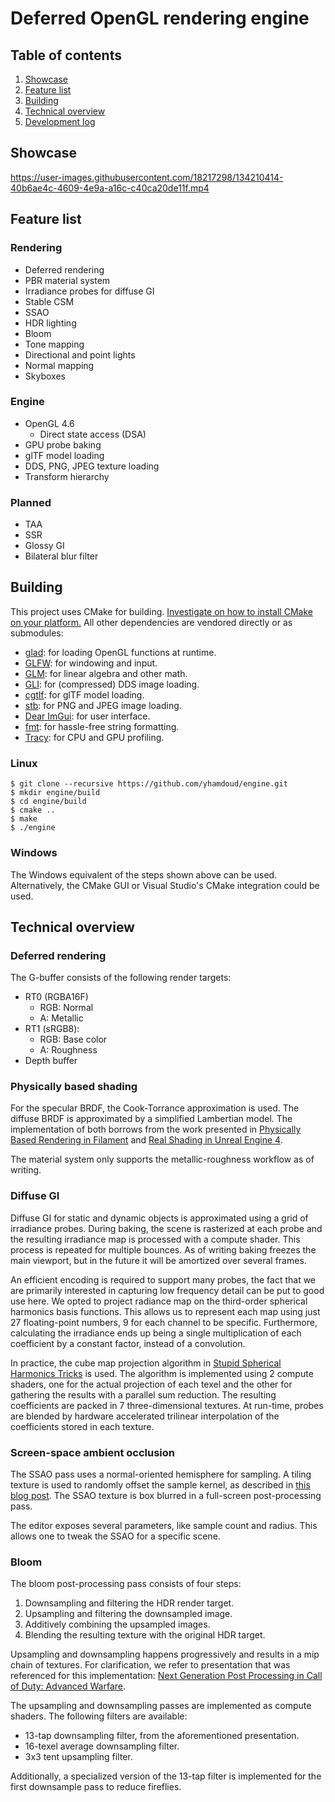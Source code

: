 # Deferred OpenGL rendering engine

## Table of contents

1. [Showcase](#showcase)
2. [Feature list](#feature-list)
3. [Building](#building)
4. [Technical overview](#technical-overview)
5. [Development log](https://github.com/yhamdoud/engine/wiki/Development-Log)

## Showcase

https://user-images.githubusercontent.com/18217298/134210414-40b6ae4c-4609-4e9a-a16c-c40ca20de11f.mp4

## Feature list

### Rendering

-   Deferred rendering
-   PBR material system
-   Irradiance probes for diffuse GI
-   Stable CSM
-   SSAO
-   HDR lighting
-   Bloom
-   Tone mapping
-   Directional and point lights
-   Normal mapping
-   Skyboxes

### Engine

-   OpenGL 4.6
    -   Direct state access (DSA)
-   GPU probe baking
-   glTF model loading
-   DDS, PNG, JPEG texture loading
-   Transform hierarchy

### Planned

-   TAA
-   SSR
-   Glossy GI
-   Bilateral blur filter

## Building

This project uses CMake for building.
[Investigate on how to install CMake on your platform.](https://cmake.org/install/)
All other dependencies are vendored directly or as submodules:

-   [glad](https://github.com/Dav1dde/glad): for loading OpenGL functions at runtime.
-   [GLFW](https://github.com/glfw/glfw): for windowing and input.
-   [GLM](https://github.com/g-truc/glm): for linear algebra and other math.
-   [GLI](https://github.com/g-truc/gli): for (compressed) DDS image loading.
-   [cgtlf](https://github.com/jkuhlmann/cgltf): for glTF model loading.
-   [stb](https://github.com/nothings/stb): for PNG and JPEG image loading.
-   [Dear ImGui](https://github.com/ocornut/imgui): for user interface.
-   [fmt](https://github.com/fmtlib/fmt): for hassle-free string formatting.
-   [Tracy](https://github.com/fmtlib/fmt): for CPU and GPU profiling.

### Linux

```shell
$ git clone --recursive https://github.com/yhamdoud/engine.git
$ mkdir engine/build
$ cd engine/build
$ cmake ..
$ make
$ ./engine
```

### Windows

The Windows equivalent of the steps shown above can be used.
Alternatively, the CMake GUI or Visual Studio's CMake integration could be used.

## Technical overview

### Deferred rendering

The G-buffer consists of the following render targets:

-   RT0 (RGBA16F)
    -   RGB: Normal
    -   A: Metallic
-   RT1 (sRGB8):
    -   RGB: Base color
    -   A: Roughness
-   Depth buffer

### Physically based shading

For the specular BRDF, the Cook-Torrance approximation is used.
The diffuse BRDF is approximated by a simplified Lambertian model.
The implementation of both borrows from the work presented in
[Physically Based Rendering in Filament](https://google.github.io/filament/Filament.md.html) and [Real Shading in Unreal Engine 4](https://cdn2.unrealengine.com/Resources/files/2013SiggraphPresentationsNotes-26915738.pdf).

The material system only supports the metallic-roughness workflow as of writing.

### Diffuse GI

Diffuse GI for static and dynamic objects is approximated using a grid of irradiance probes.
During baking, the scene is rasterized at each probe and the resulting irradiance map is processed with a compute shader.
This process is repeated for multiple bounces.
As of writing baking freezes the main viewport, but in the future it will be amortized over several frames.

An efficient encoding is required to support many probes, the fact that we are primarily interested in capturing low frequency detail can be put to good use here.
We opted to project radiance map on the third-order spherical harmonics basis functions.
This allows us to represent each map using just 27 floating-point numbers, 9 for each channel to be specific.
Furthermore, calculating the irradiance ends up being a single multiplication of each coefficient by a constant factor, instead of a convolution.

In practice, the cube map projection algorithm in [Stupid Spherical Harmonics
Tricks](http://www.ppsloan.org/publications/StupidSH36.pdf) is used.
The algorithm is implemented using 2 compute shaders, one for the actual projection of each texel and the other for gathering the results with a parallel sum reduction.
The resulting coefficients are packed in 7 three-dimensional textures.
At run-time, probes are blended by hardware accelerated trilinear interpolation of the coefficients stored in each texture.

### Screen-space ambient occlusion

The SSAO pass uses a normal-oriented hemisphere for sampling.
A tiling texture is used to randomly offset the sample kernel, as described in [this blog post](https://john-chapman-graphics.blogspot.com/2013/01/ssao-tutorial.html).
The SSAO texture is box blurred in a full-screen post-processing pass.

The editor exposes several parameters, like sample count and radius.
This allows one to tweak the SSAO for a specific scene.

### Bloom

The bloom post-processing pass consists of four steps:

1. Downsampling and filtering the HDR render target.
2. Upsampling and filtering the downsampled image.
3. Additively combining the upsampled images.
4. Blending the resulting texture with the original HDR target.

Upsampling and downsampling happens progressively and results in a mip chain of textures.
For clarification, we refer to presentation that was referenced for this implementation: [Next Generation Post Processing in Call of Duty: Advanced Warfare](http://www.iryoku.com/next-generation-post-processing-in-call-of-duty-advanced-warfare).

The upsampling and downsampling passes are implemented as compute shaders.
The following filters are available:

-   13-tap downsampling filter, from the aforementioned presentation.
-   16-texel average downsampling filter.
-   3x3 tent upsampling filter.

Additionally, a specialized version of the 13-tap filter is implemented for the first downsample pass to reduce fireflies.
